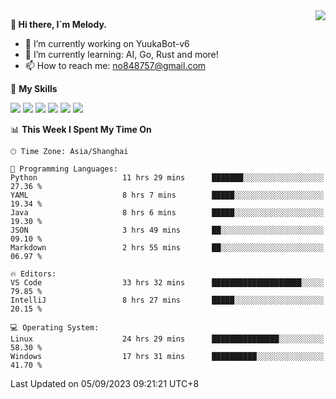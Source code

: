 <a href="#">
  <img align="right" src="https://github-readme-stats.vercel.app/api?username=melodyyuuka&count_private=true&show_icons=true" />
</a>

**👋 Hi there, I`m Melody.**

- 🔭 I’m currently working on YuukaBot-v6
- 🌱 I’m currently learning: AI, Go, Rust and more!
- 📫 How to reach me: no848757@gmail.com

🌟 **My Skills** 

![](https://img.shields.io/badge/-Python-3e74a2?style=flat-square&logo=Python&logoColor=fff)
![](https://img.shields.io/badge/-Java-007396?style=flat-square&logo=OpenJDK&logoColor=fff)
![](https://img.shields.io/badge/-Node.js-339933?style=flat-square&logo=Node.js&logoColor=fff)
![](https://img.shields.io/badge/-Git-f05032?style=flat-square&logo=git&logoColor=fff)
![](https://img.shields.io/badge/-PostgreSQL-4169e1?style=flat-square&logo=PostgreSQL&logoColor=fff)
![](https://img.shields.io/badge/-VSCode-007acc?style=flat-square&logo=Visual-Studio-Code&logoColor=fff)


<!--START_SECTION:waka-->
📊 **This Week I Spent My Time On** 

```text
🕑︎ Time Zone: Asia/Shanghai

💬 Programming Languages: 
Python                   11 hrs 29 mins      ███████░░░░░░░░░░░░░░░░░░   27.36 % 
YAML                     8 hrs 7 mins        █████░░░░░░░░░░░░░░░░░░░░   19.34 % 
Java                     8 hrs 6 mins        █████░░░░░░░░░░░░░░░░░░░░   19.30 % 
JSON                     3 hrs 49 mins       ██░░░░░░░░░░░░░░░░░░░░░░░   09.10 % 
Markdown                 2 hrs 55 mins       ██░░░░░░░░░░░░░░░░░░░░░░░   06.97 % 

🔥 Editors: 
VS Code                  33 hrs 32 mins      ████████████████████░░░░░   79.85 % 
IntelliJ                 8 hrs 27 mins       █████░░░░░░░░░░░░░░░░░░░░   20.15 % 

💻 Operating System: 
Linux                    24 hrs 29 mins      ███████████████░░░░░░░░░░   58.30 % 
Windows                  17 hrs 31 mins      ██████████░░░░░░░░░░░░░░░   41.70 % 
```


 Last Updated on 05/09/2023 09:21:21 UTC+8
<!--END_SECTION:waka-->
